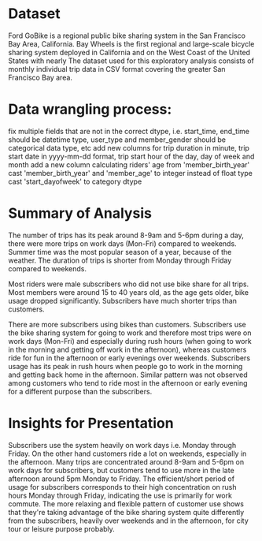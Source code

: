 # Dataset
Ford GoBike is a regional public bike sharing system in the San Francisco Bay Area, California. Bay Wheels is the first regional and large-scale bicycle sharing system deployed in California and on the West Coast of the United States with nearly The dataset used for this exploratory analysis consists of monthly individual trip data in CSV format covering the greater San Francisco Bay area.

# Data wrangling process:
fix multiple fields that are not in the correct dtype, i.e. start_time, end_time should be datetime type, user_type and member_gender should be categorical data type, etc
add new columns for trip duration in minute, trip start date in yyyy-mm-dd format, trip start hour of the day, day of week and month
add a new column calculating riders' age from 'member_birth_year'
cast 'member_birth_year' and 'member_age' to integer instead of float type
cast 'start_dayofweek' to category dtype

# Summary of Analysis
The number of trips has its peak around 8-9am and 5-6pm during a day, there were more trips on work days (Mon-Fri) compared to weekends. Summer time was the most popular season of a year, because of the weather. The duration of trips is shorter from Monday through Friday compared to weekends.

Most riders were male subscribers who did not use bike share for all trips. Most members were around 15 to 40 years old, as the age gets older, bike usage dropped significantly. Subscribers have much shorter trips than customers. 

There are more subscribers using bikes than customers. Subscribers use the bike sharing system for going to work and therefore most trips were on work days (Mon-Fri) and especially during rush hours (when going to work in the morning and getting off work in the afternoon), whereas customers ride for fun in the afternoon or early evenings over weekends. Subscribers usage has its peak in rush hours when people go to work in the morning and getting back home in the afternoon. Similar pattern was not observed among customers who tend to ride most in the afternoon or early evening for a different purpose than the subscribers.

# Insights for Presentation
Subscribers use the system heavily on work days i.e. Monday through Friday. On the other hand customers ride a lot on weekends, especially in the afternoon. Many trips are concentrated around 8-9am and 5-6pm on work days for subscribers, but customers tend to use more in the late afternoon around 5pm Monday to Friday. The efficient/short period of usage for subscribers corresponds to their high concentration on rush hours Monday through Friday, indicating the use is primarily for work commute. The more relaxing and flexible pattern of customer use shows that they're taking advantage of the bike sharing system quite differently from the subscribers, heavily over weekends and in the afternoon, for city tour or leisure purpose probably.
